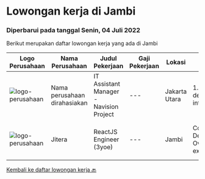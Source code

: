 
  # Lowongan kerja di Jambi

  ### Diperbarui pada tanggal Senin, 04 Juli 2022

  Berikut merupakan daftar lowongan kerja yang ada di Jambi

  |Logo Perusahaan | Nama Perusahaan | Judul Pekerjaan | Gaji Pekerjaan | Lokasi | Deskripsi | Tanggal diunggah | Pranala |
  | -------------- | --------------- | --------------- | --------- | --------- | -------------- | ------- | ----------- |
  |![logo-perusahaan](https://i.ibb.co/sqvTCh9/112815900-stock-vector-no-image-available-icon-flat-vector.webp)|Nama perusahaan dirahasiakan|IT Assistant Manager - Navision Project|---|Jakarta Utara|1.    NEW IT PROJECT INITIATIVES·       Supervise and develop application on process integration or program interoperability, creates performance...|Selasa, 28 Juni 2022|https://www.jobstreet.co.id/id/job/it-assistant-manager-navision-project-3936691?token=0~c9bc7d2e-c56d-4928-851e-8bed93f948fb&sectionRank=1&jobId=jobstreet-id-job-3936691|
|![logo-perusahaan](https://image-service-cdn.seek.com.au/65cea9a681605398c26eddf292df743b50aca053/ee4dce1061f3f616224767ad58cb2fc751b8d2dc)|Jitera|ReactJS Engineer (3yoe)|---|Jambi|Company Deckhttps://docsend.com/view/5iumwh8hfxxguhi9Job OverviewOur business is growing steadily, so we are expanding our frontend engineer team to...|Sabtu, 02 Juli 2022|https://www.jobstreet.co.id/id/job/reactjs-engineer-3yoe-1032217181?token=0~c9bc7d2e-c56d-4928-851e-8bed93f948fb&sectionRank=2&jobId=jobstreet-id-job-1032217181|


  [Kembali ke daftar lowongan kerja 🔙](../README.md#daftar-lowongan-kerja)
  